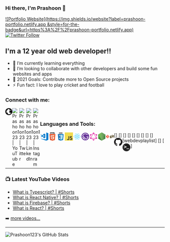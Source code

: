 ### Hi there, I'm Prashoon 👋

[![Portfolio Website](https://img.shields.io/website?label=prashoon-portfolio.netlify.app
&style=for-the-badge&url=https%3A%2F%2Fprashoon-portfolio.netlify.app)](https://prashoon-portfolio.netlify.app/)
[![Twitter Follow](https://img.shields.io/twitter/follow/PrashoonB?color=1DA1F2&logo=twitter&style=for-the-badge)](https://twitter.com/intent/follow?original_referer=https%3A%2F%2Fgithub.com%Prashoon123&screen_name=PrashoonB)

## I'm a 12 year old web developer!!

- 🌱 I’m currently learning everything
- 👯 I’m looking to collaborate with other developers and build some fun websites and apps
- 🥅 2021 Goals: Contribute more to Open Source projects
- ⚡ Fun fact: I love to play cricket and football

### Connect with me:

[<img align="left" alt="prashoon-portfolio.netlify.app" width="22px" src="https://raw.githubusercontent.com/iconic/open-iconic/master/svg/globe.svg" />][portfolio-website]
[<img align="left" alt="Prashoon123 | YouTube" width="22px" src="https://cdn.jsdelivr.net/npm/simple-icons@v3/icons/youtube.svg" />][youtube]
[<img align="left" alt="Prashoon123 | Twitter" width="22px" src="https://cdn.jsdelivr.net/npm/simple-icons@v3/icons/twitter.svg" />][twitter]
[<img align="left" alt="Prashoon123 | LinkedIn" width="22px" src="https://cdn.jsdelivr.net/npm/simple-icons@v3/icons/linkedin.svg" />][linkedin]
[<img align="left" alt="Prashoon123 | Instagram" width="22px" src="https://cdn.jsdelivr.net/npm/simple-icons@v3/icons/instagram.svg" />][instagram]

<br />

### Languages and Tools:

[<img align="left" alt="Visual Studio Code" width="26px" src="https://raw.githubusercontent.com/github/explore/80688e429a7d4ef2fca1e82350fe8e3517d3494d/topics/visual-studio-code/visual-studio-code.png" />]
[<img align="left" alt="HTML5" width="26px" src="https://raw.githubusercontent.com/github/explore/80688e429a7d4ef2fca1e82350fe8e3517d3494d/topics/html/html.png" />]
[<img align="left" alt="CSS3" width="26px" src="https://raw.githubusercontent.com/github/explore/80688e429a7d4ef2fca1e82350fe8e3517d3494d/topics/css/css.png" />]
[<img align="left" alt="JavaScript" width="26px" src="https://raw.githubusercontent.com/github/explore/80688e429a7d4ef2fca1e82350fe8e3517d3494d/topics/javascript/javascript.png" />]
[<img align="left" alt="React" width="26px" src="https://raw.githubusercontent.com/github/explore/80688e429a7d4ef2fca1e82350fe8e3517d3494d/topics/react/react.png" />]
[<img align="left" alt="Gatsby" width="26px" src="https://raw.githubusercontent.com/github/explore/e94815998e4e0713912fed477a1f346ec04c3da2/topics/gatsby/gatsby.png" />]
[<img align="left" alt="GraphQL" width="26px" src="https://raw.githubusercontent.com/github/explore/80688e429a7d4ef2fca1e82350fe8e3517d3494d/topics/graphql/graphql.png" />]
[<img align="left" alt="Node.js" width="26px" src="https://raw.githubusercontent.com/github/explore/80688e429a7d4ef2fca1e82350fe8e3517d3494d/topics/nodejs/nodejs.png" />]
[<img align="left" alt="Git" width="26px" src="https://raw.githubusercontent.com/github/explore/80688e429a7d4ef2fca1e82350fe8e3517d3494d/topics/git/git.png" />][webdevplaylist]
[<img align="left" alt="GitHub" width="26px" src="https://raw.githubusercontent.com/github/explore/78df643247d429f6cc873026c0622819ad797942/topics/github/github.png" />]
[<img align="left" alt="Terminal" width="26px" src="https://raw.githubusercontent.com/github/explore/80688e429a7d4ef2fca1e82350fe8e3517d3494d/topics/terminal/terminal.png" />]

<br />
<br />

---

### 📺 Latest YouTube Videos

<!-- YOUTUBE:START -->
- [What is Typescript? | #Shorts](https://youtu.be/mq3t5-q4cr0)
- [What is React Native? | #Shorts](https://youtu.be/Tq6LQCHhbsE)
- [What is Firebase? | #Shorts](https://youtu.be/phdJ3MB1FZs)
- [What is React? | #Shorts](https://youtu.be/v0gUuFbNHPc)
<!-- YOUTUBE:END -->

➡️ [more videos...](https://www.youtube.com/channel/UCGDU1RRHHM0wF-Q8c3Oj2ag)

---

<img align="left" alt="Prashoon123's GitHub Stats" src="https://github-readme-stats.codestackr.vercel.app/api?username=Prashoon123&show_icons=true&hide_border=true" />

[portfolio-website]: https://prashoon-portfolio.netlify.app/
[twitter]: https://twitter.com/PrashoonB
[youtube]: https://www.youtube.com/channel/UCGDU1RRHHM0wF-Q8c3Oj2ag
[instagram]: https://www.instagram.com/PrashoonB/
[linkedin]: https://www.linkedin.com/in/prashoon-bhattacharjee/

